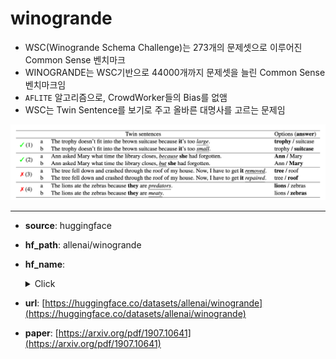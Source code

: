 # winogrande
- WSC(Winogrande Schema Challenge)는 273개의 문제셋으로 이루어진 Common Sense 벤치마크
- WINOGRANDE는 WSC기반으로 44000개까지 문제셋을 늘린 Common Sense 벤치마크임
- `AFLITE` 알고리즘으로, CrowdWorker들의 Bias를 없앰
- WSC는 Twin Sentence를 보기로 주고 올바른 대명사를 고르는 문제임  
<img src="assets/winogrande.png" width=720>

---
+ **source**: huggingface
+ **hf_path**: allenai/winogrande
+ **hf_name**: 
    <details>
        <summary>Click</summary>
            <div>  -  <code>winogrande_s</code></div>
            <div>  -  <code>winogrande_m</code></div>
            <div>  -  <code>winogrande_l</code></div>
            <div>  -  <code>winogrande_xl</code></div>
            <div>  -  <code>winogrande_debiased</code></div>
    </details>
 
+ **url**: [https://huggingface.co/datasets/allenai/winogrande](https://huggingface.co/datasets/allenai/winogrande)  
+ **paper**: [https://arxiv.org/pdf/1907.10641](https://arxiv.org/pdf/1907.10641)  
